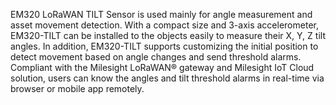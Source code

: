 EM320 LoRaWAN TILT Sensor is used mainly for angle measurement and asset movement detection. With a compact size and 3-axis accelerometer, EM320-TILT can be installed to the objects easily to measure their X, Y, Z tilt angles. In addition, EM320-TILT supports customizing the initial position to detect movement based on angle changes and send threshold alarms. Compliant with the Milesight LoRaWAN® gateway and Milesight IoT Cloud solution, users can know the angles and tilt threshold alarms in real-time via browser or mobile app remotely.
